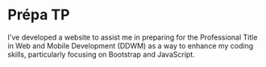 # Prépa TP
I've developed a website to assist me in preparing for the Professional Title in Web and Mobile Development (DDWM) as a way to enhance my coding skills, particularly focusing on Bootstrap and JavaScript.
